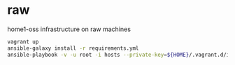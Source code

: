 # raw
home1-oss infrastructure on raw machines

```sh
vagrant up
ansible-galaxy install -r requirements.yml
ansible-playbook -v -u root -i hosts --private-key=${HOME}/.vagrant.d/insecure_private_key playbook.yml -e "proxy=socks5://127.0.0.1:1080"
```
